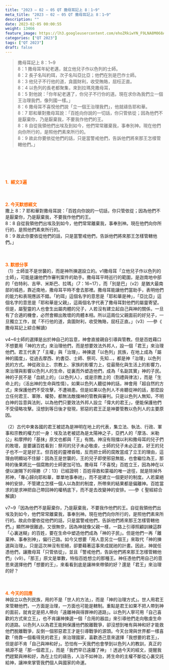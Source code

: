 ```yaml
---
title: "2023 – 02 – 05 QT 撒母耳記上 8：1~9"
meta_title: "2023 – 02 – 05 QT 撒母耳記上 8：1~9"
description: ""
date: 2023-02-05 00:00:55
weight: 13466
feature_image: https://lh3.googleusercontent.com/ehoZRkiwYN_F9LNA8M068AYxt73EavCZno-PD1cJRuf5BbSkQVUWr3gNEbt5kSs28Pb_Elg17kSrtf9ybWvojWoMV6I4tPM3vGRGDq6GkKkPdL2Gut4QAIw4-uykKUAtNiKgQKntvsU=w800
categories: ["QT 2023"]
tags: ["QT 2023"]
draft: false
---
```


<blockquote>撒母耳記上 8：1~9<br />
8：1 撒母耳年紀老邁，就立他兒子作以色列的士師。<br />
8：2 長子名叫約珥，次子名叫亞比亞；他們在別是巴作士師。<br />
8：3 他兒子不行他的道，貪圖財利，收受賄賂，屈枉正直。<br />
8：4 以色列的長老都聚集，來到拉瑪見撒母耳，<br />
8：5 對他說：「你年紀老邁了，你兒子不行你的道。現在求你為我們立一個王治理我們，像列國一樣。」<br />
8：6 撒母耳不喜悅他們說「立一個王治理我們」，他就禱告耶和華。<br />
8：7 耶和華對撒母耳說：「百姓向你說的一切話，你只管依從；因為他們不是厭棄你，乃是厭棄我，不要我作他們的王。<br />
8：8 自從我領他們出埃及到如今，他們常常離棄我，事奉別神。現在他們向你所行的，是照他們素來所行的。<br />
8：9 故此你要依從他們的話，只是當警戒他們，告訴他們將來那王怎樣管轄他們。」</blockquote><br />
&nbsp;<br />
<br />
&nbsp;<br />
<br />
<span style="color: #ff6600;"><strong>1.  經文3遍</strong></span><br />
<br />
&nbsp;<br />
<br />
<span style="color: #ff6600;"><strong>2. 今天默想經文<br />
</strong></span>撒上 8：7 耶和華對撒母耳說：「百姓向你說的一切話，你只管依從；因為他們不是厭棄你，乃是厭棄我，不要我作他們的王。<br />
8：8 自從我領他們出埃及到如今，他們常常離棄我，事奉別神。現在他們向你所行的，是照他們素來所行的。<br />
8：9 故此你要依從他們的話，只是當警戒他們，告訴他們將來那王怎樣管轄他們。」<br />
<br />
&nbsp;<br />
<br />
<strong><span style="color: #ff6600;">3. 默想分享<br />
</span></strong>（1）士師並不是世襲的，而是神所揀選設立的。v1撒母耳「立他兒子作以色列的士師」，可能是讓他們作審判案件的助手。撒母耳平時巡行的範圍，是迦南地中部的「伯特利、吉甲、米斯巴、拉瑪」（7：16~17），而「別是巴」（v2）是猶大最南部的城邑，靠近南地，撒母耳平時不會去那裡。撒母耳能讓他們當助手，表明他們的能力和表現應該不錯。「約珥」這個名字的意思是「耶和華是神」，「亞比亞」這個名字的意思是「耶和華是父親」，這兩個名字代表了撒母耳對他們的屬靈寄望。但是，屬聖靈的人也會生出屬肉體的兒子，人若沒有建立起自己與神的關係，一旦有了合適的機會，必然會顯出敗壞的肉體本相。所以這兩位父親面前的好兒子，一旦獨立工作，就「不行他的道，貪圖財利，收受賄賂，屈枉正直。」（v3）──參《 撒母耳記上綜合解讀》<br />
<br />
v4~6士師的選擇是出於神自己的旨意，神會直接親自引導與管教。但是百姓藉口不想要用「神的方式」來治理他們，而是想要效法外邦人，設一個「君王」來治理他們。君王代表了「主權」與「治理」，神揀選「以色列」民族，在地上成為「屬神的國度」，從過去摩西、約書亞、士師、祭司、先知…，都是神「治理」以色列民的方式。神從政治上、宗教上、家族的影響力上，從最簡化與生活上的影響力，來治理與影響以色列人的生命，從裏而外塑造他們，成為「名副其實」神的子民。神的子民不是「血統上的」（以色列人），或是宗教上的（割禮與律法），而是「生命上的」（活出神的生命與性情）。如果以色列人聽從神的話，神會用「超自然的方式」來保護他們不受攻擊，不遭禍患。但是如果以色列人不肯聽從神的話，那麼設立任何君王、軍隊、權勢，都無法敵擋神的管教與審判。只是以色列人無知，不明白神的旨意與法則，以為他們只要效法外邦人設立「偉大的君王」，便能保護他們不受侵略攻擊。沒想到等日後才發現，邪惡的君王正是神要管教以色列人的主要原因。<br />
<br />
（2）古代中東各國的君王被認為是神明在地上的代表，集立法、執法、行政、軍事和宗教的權力於一身：埃及法老被認為是太陽神之子，亞捫人的「摩洛、米勒公」和摩押的「基抹」原文也都與「王」有關。神沒有阻擋以利和撒母耳的兒子們的敗壞，是要讓百姓看到：祭司的兒子未必敬虔，士師的兒子未必正直，好王的兒子也不一定是好王。但百姓的靈裡昏暗，反而把士師的腐敗當成了立王的理由，這理由明顯站不住腳：因為王是世襲的，王的兒子即使邪惡無能，也會繼位為王，那時的後果將比一個腐敗的士師更加可怕。撒母耳「不喜悅」百姓立王，因為神在以便以謝賜下的得勝（7：13）已經證明：百姓得救和蒙福的唯一途徑，就是除掉外邦神，「專心歸向耶和華，單單地事奉祂」，而不是建立一個更好的制度。人若棄絕神的安排，不管建立怎樣一個人以為對的制度，所帶來的結果都是偏離神。百姓當求的是求神把自己帶回神的權柄底下，而不是去改變神的安排。──參《 聖經綜合解讀》<br />
<br />
v7~9「因為他們不是厭棄你，乃是厭棄我，不要我作他們的王。自從我領他們出埃及到如今，他們常常離棄我，事奉別神。現在他們向你所行的，是照他們素來所行的。故此你要依從他們的話，只是當警戒他們，告訴他們將來那王怎樣管轄他們。」顯然神很難過，又很無奈，因為神就像父親一樣，一路上引導照顧訓練這群「心裏迷糊」的百姓，要在生命中塑造他們成為「神的子民」。但是他們一再「離棄神、事奉別神」，偏行己路。如今又想要「用人意另立一個王」來取代「神的揀選與治理」。只是這次神沒有拒絕，卻要藉著這事來成就祂的計畫。因此，神就任憑他們，讓撒母耳「只管依從」，並且「警戒他們，告訴他們將來那王怎樣管轄他們」（v9）。「那王」原文是單數，特指百姓想立的那種王。神任憑他們用自己的意思來選擇他們「想要的王」，來看看到底是讓神來帶領的好？還是「君王」來治理的好？<br />
<br />
&nbsp;<br />
<br />
<strong style="font-size: inherit;"><span style="color: #ff6600;">4. 今天的回應<br />
</span></strong>神設立以色列民族，用的不是「世人的方法」，而是「神的治理方式」。世人用君王來管轄他們，一方面是治理，一方面也可能是轄制。重點是君王如果不把人帶到神的面前，就肯定是把人帶向「遠離神與得罪神的道路」。以色列人寧可用「自己喜歡的方式來立王」，也不肯讓神揀選一個「合用的器皿」來引導他們走向敬虔生命的道路。以色列人以為君王能夠保護他們脫離戰爭，卻沒想到唯有與神和好才能救他們脫離戰爭，反倒一個邪惡君王才是引導戰爭的源頭。今天台灣與世界都一樣喜歡「倚靠一個看得見的君王」來治理國家，喜歡憑己意來選擇「我想要的君王」，但是卻不肯「自己與神和好」。恐怕有一天我們也會學到以色列人的教訓，真正的禍源不是「那一個君王」，而是「我們早已遠離了神」！透過今天的經文，提醒我們趕緊與神和好，為在上位的禱告，人治不如神治，將生命的主權不斷從心裏交託給神，讓神來掌管我們個人與國家的命運。<br />
<br />
&nbsp;<br />
<br />
&nbsp;<br />
<br />
&nbsp;<br />
<div id="gtx-trans" style="position: absolute; left: -15px; top: 1454.28px;"><br />
<div class="gtx-trans-icon"></div><br />
</div>
        
